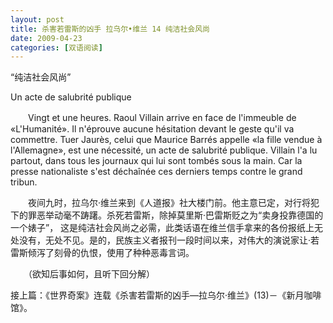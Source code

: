 ```yaml
---
layout: post
title: 杀害若雷斯的凶手 拉乌尔•维兰 14 纯洁社会风尚
date: 2009-04-23
categories: [双语阅读]  
---
```


“纯洁社会风尚”

Un acte de salubrité publique

　　Vingt et une heures. Raoul Villain arrive en face de l'immeuble de «L'Humanité». Il n'éprouve aucune hésitation devant le geste qu'il va commettre. Tuer Jaurès, celui que Maurice Barrés appelle «la fille vendue à l'Allemagne», est une nécessité, un acte de salubrité publique. Villain l'a lu partout, dans tous les journaux qui lui sont tombés sous la main. Car la presse nationaliste s'est déchaînée ces derniers temps contre le grand tribun.



　　夜间九时，拉乌尔·维兰来到《人道报》社大楼门前。他主意已定，对行将犯下的罪恶举动毫不踌躇。杀死若雷斯，除掉莫里斯·巴雷斯贬之为“卖身投靠德国的一个婊子”， 这是纯洁社会风尚之必需，此类话语在维兰信手拿来的各份报纸上无处没有，无处不见。是的，民族主义者报刊一段时间以来，对伟大的演说家让·若雷斯倾泻了刻骨的仇恨，使用了种种恶毒言词。



　　（欲知后事如何，且听下回分解）

接上篇：《世界奇案》连载《杀害若雷斯的凶手—拉乌尔·维兰》(13)－《新月咖啡馆》。
